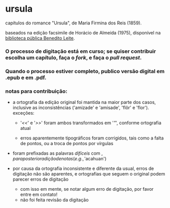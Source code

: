 # ursula
capítulos do romance "Ursula", de Maria Firmina dos Reis (1859).

baseados na edição facsimile de Horácio de Almeida (1975), disponível na [biblioteca pública Benedito Leite](http://www.cultura.ma.gov.br/portal/sgc/modulos/sgc_bpbl/acervo_digital/arq_ad/20150722152956.pdf).

### O processo de digitação está em curso; se quiser contribuir escolha um capítulo, faça o _fork_, e faça o _pull request_. 
### Quando o processo estiver completo, publico versão digital em .epub e em .pdf.

### notas para contribuição:

* a ortografia da edição original foi mantida na maior parte dos casos, inclusive as inconsistências ('amizade' e 'amisade', 'flôr' e 'flor').  exceções:
	* '_<<_' e '_>>_' foram ambos transformados em '_"_', conforme ortografia atual

	* erros aparentemente tipográficos foram corrigidos, tais como a falta de pontos, ou a troca de pontos por vírgulas
	
* foram prefixadas as palavras _difíceis_ com $, para posterior adição de notas (e.g., '$acahuan')

* por causa da ortografia inconsistente e diferente da usual, erros de digitação não são aparentes, e ortografias que seguem o original podem parecer erros de digitação
	* com isso em mente, se notar algum erro de digitação, por favor entre em contato!
	* não foi feita revisão da digitação
